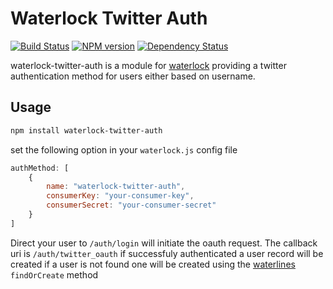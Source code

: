# Waterlock Twitter Auth

[![Build Status](http://img.shields.io/travis/waterlock/waterlock-twitter-auth.svg?style=flat)](https://travis-ci.org/waterlock/waterlock-twitter-auth) [![NPM version](http://img.shields.io/npm/v/waterlock-twitter-auth.svg?style=flat)](http://badge.fury.io/js/waterlock-twitter-auth) [![Dependency Status](http://img.shields.io/gemnasium/davidrivera/waterlock-twitter-auth.svg?style=flat)](https://gemnasium.com/davidrivera/waterlock-twitter-auth)

waterlock-twitter-auth is a module for [waterlock](http://waterlock.ninja/)
providing a twitter authentication method for users either based on username.

## Usage

```bash
npm install waterlock-twitter-auth
```

set the following option in your `waterlock.js` config file

```js
authMethod: [
	{
		name: "waterlock-twitter-auth",
		consumerKey: "your-consumer-key",
		consumerSecret: "your-consumer-secret"
	}
]
```

Direct your user to `/auth/login` will initiate the oauth request. The callback uri is `/auth/twitter_oauth` if successfuly authenticated a user record will be created if a user is not found one will be created using the [waterlines](https://github.com/balderdashy/waterline) `findOrCreate` method
